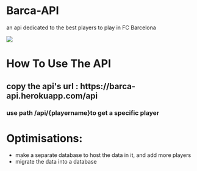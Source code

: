 # Barca-API
<P>an api dedicated to the best players to play in FC Barcelona </p>

<img src="https://th.bing.com/th/id/R.07e00ba7555d069efdcfdc388845a31b?rik=b7E1S245Snwn%2bg&riu=http%3a%2f%2fwww.whoateallthepies.tv%2fPA-7360533.jpg&ehk=KZt0tTOFBVhK%2fyOTmf%2b1b89yBiYPX9rYQO2xZKDOgxY%3d&risl=&pid=ImgRaw&r=0" >

<h1>How To Use The API</h1>

<h2> copy the api's url : https://barca-api.herokuapp.com/api</h2>

<h3>use path /api/{playername}to get  a specific player</h3>

<h1>Optimisations:</h1>
<ul>
<li> make a separate database to host the data in it, and add more players </li>
  <li> migrate the data into a database </li>
  </ul>
  
